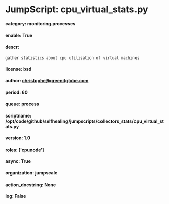 
# JumpScript: cpu_virtual_stats.py
        
#### category: monitoring.processes
#### enable: True
#### descr: 
```
gather statistics about cpu utilisation of virtual machines

```
#### license: bsd
#### author: christophe@greenitglobe.com
#### period: 60
#### queue: process
#### scriptname: /opt/code/github/selfhealing/jumpscripts/collectors_stats/cpu_virtual_stats.py
#### version: 1.0
#### roles: ['cpunode']
#### async: True
#### organization: jumpscale
#### action_docstring: None
#### log: False